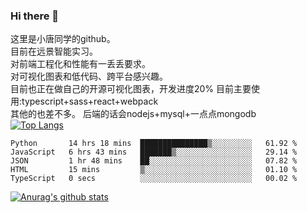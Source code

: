 ### Hi there 👋

这里是小唐同学的github。<br>
目前在远景智能实习。<br>
对前端工程化和性能有一丢丢要求。<br>
对可视化图表和低代码、跨平台感兴趣。<br>
目前也正在做自己的开源可视化图表，开发进度20%
目前主要使用:typescript+sass+react+webpack<br>
其他的也差不多。
后端的话会nodejs+mysql+一点点mongodb<br>
[![Top Langs](https://github-readme-stats.vercel.app/api/top-langs/?username=isaacttttttt&layout=compact)](https://github.com/anuraghazra/github-readme-stats)<br>
<!--START_SECTION:waka-->

```text
Python       14 hrs 18 mins  ███████████████▒░░░░░░░░░   61.92 %
JavaScript   6 hrs 43 mins   ███████▒░░░░░░░░░░░░░░░░░   29.14 %
JSON         1 hr 48 mins    ██░░░░░░░░░░░░░░░░░░░░░░░   07.82 %
HTML         15 mins         ▒░░░░░░░░░░░░░░░░░░░░░░░░   01.10 %
TypeScript   0 secs          ░░░░░░░░░░░░░░░░░░░░░░░░░   00.02 %
```

<!--END_SECTION:waka-->

[![Anurag's github stats](https://github-readme-stats.vercel.app/api?username=isaacttttttt)](https://github.com/anuraghazra/github-readme-stats)

